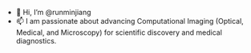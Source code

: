 - 👋 Hi, I’m @runminjiang
- 📫 I am passionate about advancing Computational Imaging (Optical, Medical, and Microscopy) for scientific discovery and medical diagnostics.
  
<!---
runminjiang/runminjiang is a ✨ special ✨ repository because its `README.md` (this file) appears on your GitHub profile.
You can click the Preview link to take a look at your changes.
--->
